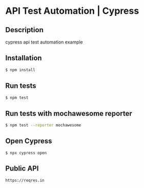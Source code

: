 # API Test Automation | Cypress

## Description
cypress api test automation example

## Installation
```bash
$ npm install
```

## Run tests
```bash
$ npm test 
```

## Run tests with mochawesome reporter
```bash
$ npm test --reporter mochawesome
```

## Open Cypress
```
$ npx cypress open
```

## Public API 
```
https://reqres.in
```